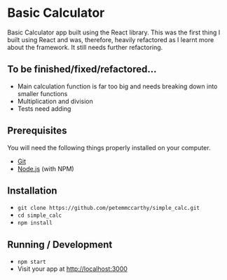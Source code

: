# Basic Calculator

Basic Calculator app built using the React library. This was the first thing I built using React and was, therefore, heavily refactored as I learnt more about the framework. It still needs further refactoring.

## To be finished/fixed/refactored...

* Main calculation function is far too big and needs breaking down into smaller functions
* Multiplication and division
* Tests need adding

## Prerequisites

You will need the following things properly installed on your computer.

* [Git](http://git-scm.com/)
* [Node.js](http://nodejs.org/) (with NPM)

## Installation

* `git clone https://github.com/petemmccarthy/simple_calc.git`
* `cd simple_calc`
* `npm install`

## Running / Development

* `npm start`
* Visit your app at [http://localhost:3000](http://localhost:3000)
